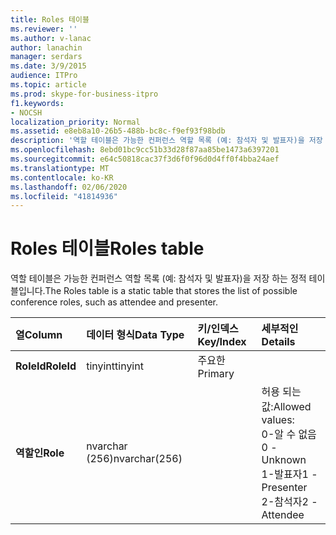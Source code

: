 ```yaml
---
title: Roles 테이블
ms.reviewer: ''
ms.author: v-lanac
author: lanachin
manager: serdars
ms.date: 3/9/2015
audience: ITPro
ms.topic: article
ms.prod: skype-for-business-itpro
f1.keywords:
- NOCSH
localization_priority: Normal
ms.assetid: e8eb8a10-26b5-488b-bc8c-f9ef93f98bdb
description: '역할 테이블은 가능한 컨퍼런스 역할 목록 (예: 참석자 및 발표자)을 저장 하는 정적 테이블입니다.'
ms.openlocfilehash: 8ebd01bc9cc51b33d28f87aa85be1473a6397201
ms.sourcegitcommit: e64c50818cac37f3d6f0f96d0d4ff0f4bba24aef
ms.translationtype: MT
ms.contentlocale: ko-KR
ms.lasthandoff: 02/06/2020
ms.locfileid: "41814936"
---
```

# <a name="roles-table"></a><span data-ttu-id="86b81-103">Roles 테이블</span><span class="sxs-lookup"><span data-stu-id="86b81-103">Roles table</span></span>
 
<span data-ttu-id="86b81-104">역할 테이블은 가능한 컨퍼런스 역할 목록 (예: 참석자 및 발표자)을 저장 하는 정적 테이블입니다.</span><span class="sxs-lookup"><span data-stu-id="86b81-104">The Roles table is a static table that stores the list of possible conference roles, such as attendee and presenter.</span></span>
  
|<span data-ttu-id="86b81-105">**열**</span><span class="sxs-lookup"><span data-stu-id="86b81-105">**Column**</span></span>|<span data-ttu-id="86b81-106">**데이터 형식**</span><span class="sxs-lookup"><span data-stu-id="86b81-106">**Data Type**</span></span>|<span data-ttu-id="86b81-107">**키/인덱스**</span><span class="sxs-lookup"><span data-stu-id="86b81-107">**Key/Index**</span></span>|<span data-ttu-id="86b81-108">**세부적인**</span><span class="sxs-lookup"><span data-stu-id="86b81-108">**Details**</span></span>|
|:-----|:-----|:-----|:-----|
|<span data-ttu-id="86b81-109">**RoleId**</span><span class="sxs-lookup"><span data-stu-id="86b81-109">**RoleId**</span></span> <br/> |<span data-ttu-id="86b81-110">tinyint</span><span class="sxs-lookup"><span data-stu-id="86b81-110">tinyint</span></span>  <br/> |<span data-ttu-id="86b81-111">주요한</span><span class="sxs-lookup"><span data-stu-id="86b81-111">Primary</span></span>  <br/> ||
|<span data-ttu-id="86b81-112">**역할인**</span><span class="sxs-lookup"><span data-stu-id="86b81-112">**Role**</span></span> <br/> |<span data-ttu-id="86b81-113">nvarchar (256)</span><span class="sxs-lookup"><span data-stu-id="86b81-113">nvarchar(256)</span></span>  <br/> || <span data-ttu-id="86b81-114">허용 되는 값:</span><span class="sxs-lookup"><span data-stu-id="86b81-114">Allowed values:</span></span> <br/>  <span data-ttu-id="86b81-115">0-알 수 없음</span><span class="sxs-lookup"><span data-stu-id="86b81-115">0 - Unknown</span></span> <br/>  <span data-ttu-id="86b81-116">1-발표자</span><span class="sxs-lookup"><span data-stu-id="86b81-116">1 - Presenter</span></span> <br/>  <span data-ttu-id="86b81-117">2-참석자</span><span class="sxs-lookup"><span data-stu-id="86b81-117">2 - Attendee</span></span> <br/> |
   

